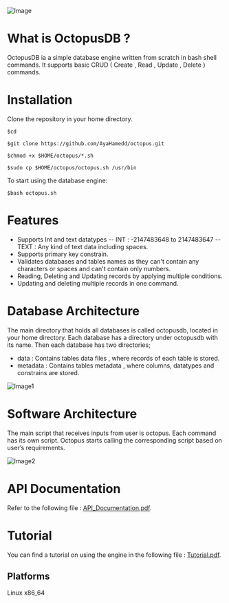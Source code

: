 ![Image](https://github.com/AyaHamedd/OctopusDB/blob/main/images/octopusdb.jpeg)

# What is OctopusDB ?

OctopusDB ia a simple database engine written from scratch in bash shell commands. It supports basic CRUD ( Create , Read , Update , Delete ) commands.



# Installation
Clone the repository in your home directory.

`$cd`

`$git clone https://github.com/AyaHamedd/octopus.git`

`$chmod +x $HOME/octopus/*.sh`

`$sudo cp $HOME/octopus/octopus.sh /usr/bin`


To start using the database engine:

`$bash octopus.sh`



# Features
- Supports Int and text datatypes
   -- INT : -2147483648 to 2147483647
   --TEXT : Any kind of text data including spaces.
- Supports primary key constrain.
- Validates databases and tables names as they can't contain any characters or spaces and can't contain only numbers. 
- Reading, Deleting and Updating records by applying multiple conditions.
- Updating and deleting multiple records in one command.



# Database Architecture
The main directory that holds all databases is called octopusdb, located in your home directory. Each database has a directory under  octopusdb with its name. Then each database has two directories;
- data : Contains tables data files , where records of each table is stored.
- metadata : Contains tables metadata , where columns, datatypes and constrains are stored.

![Image1](https://github.com/AyaHamedd/OctopusDB/blob/main/images/dbArchitectue.png)



# Software Architecture
The main script that receives inputs from user is octopus. Each command has its own script. Octopus starts calling the corresponding script based on user’s requirements.

![Image2](https://github.com/AyaHamedd/OctopusDB/blob/main/images/swArchitecture.png)



# API Documentation

Refer to the following file : 
[API_Documentation.pdf](https://github.com/AyaHamedd/octopus/blob/main/OctopuDB%20-%20API%20Documentation.pdf).



# Tutorial

You can find a tutorial on using the engine in the following file : 
[Tutorial.pdf](https://github.com/AyaHamedd/octopus/blob/main/OctopusDBTutorial.pdf).


## Platforms
Linux x86_64


